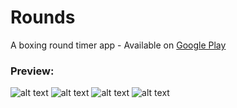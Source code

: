 # Rounds
 A boxing round timer app - Available on [Google Play](https://play.google.com/store/apps/details?id=dev.jpires.rounds&hl=en)
 
### Preview:
![alt text](https://i.imgur.com/ctSDnCY.png "Main Page")
![alt text](https://i.imgur.com/FDIVgqY.png "Main Page Dark")
![alt text](https://i.imgur.com/xa5I108.png "Presets")
![alt text](https://i.imgur.com/IrVnfvN.png "Landscape")
